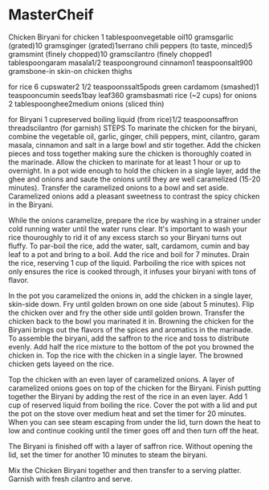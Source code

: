 # MasterCheif
Chicken Biryani
for chicken
1 tablespoonvegetable oil10 gramsgarlic (grated)10 gramsginger (grated)1serrano chili peppers (to taste, minced)5 gramsmint (finely chopped)10 gramscilantro (finely chopped1 tablespoongaram masala1/2 teaspoonground cinnamon1 teaspoonsalt900 gramsbone-in skin-on chicken thighs

for rice
6 cupswater2 1/2 teaspoonssalt5pods green cardamom (smashed)1 teaspooncumin seeds1bay leaf360 gramsbasmati rice (~2 cups)
for onions
2 tablespoonghee2medium onions (sliced thin)

for Biryani
1 cupreserved boiling liquid (from rice)1/2 teaspoonsaffron threadscilantro (for garnish)
STEPS
To marinate the chicken for the biryani, combine the vegetable oil, garlic, ginger, chili peppers, mint, cilantro, garam masala, cinnamon and salt in a large bowl and stir together. Add the chicken pieces and toss together making sure the chicken is thoroughly coated in the marinade. Allow the chicken to marinate for at least 1 hour or up to overnight.
In a pot wide enough to hold the chicken in a single layer, add the ghee and onions and saute the onions until they are well caramelized (15-20 minutes). Transfer the caramelized onions to a bowl and set aside.
Caramelized onions add a pleasant sweetness to contrast the spicy chicken in the Biryani.

While the onions caramelize, prepare the rice by washing in a strainer under cold running water until the water runs clear.
It's important to wash your rice thouroughly to rid it of any excess starch so your Biryani turns out fluffy.
To par-boil the rice, add the water, salt, cardamom, cumin and bay leaf to a pot and bring to a boil. Add the rice and boil for 7 minutes. Drain the rice, reserving 1 cup of the liquid.
Parboiling the rice with spices not only ensures the rice is cooked through, it infuses your biryani with tons of flavor.

In the pot you caramelized the onions in, add the chicken in a single layer, skin-side down. Fry until golden brown on one side (about 5 minutes). Flip the chicken over and fry the other side until golden brown. Transfer the chicken back to the bowl you marinated it in.
Browning the chicken for the Biryani brings out the flavors of the spices and aromatics in the marinade.
To assemble the biryani, add the saffron to the rice and toss to distribute evenly. Add half the rice mixture to the bottom of the pot you browned the chicken in.
Top the rice with the chicken in a single layer.
The browned chicken gets layeed on the rice.

Top the chicken with an even layer of caramelized onions.
A layer of caramelized onions goes on top of the chicken for the Biryani.
Finish putting together the Biryani by adding the rest of the rice in an even layer. Add 1 cup of reserved liquid from boiling the rice. Cover the pot with a lid and put the pot on the stove over medium heat and set the timer for 20 minutes. When you can see steam escaping from under the lid, turn down the heat to low and continue cooking until the timer goes off and then turn off the heat.

The Biryani is finished off with a layer of saffron rice.
Without opening the lid, set the timer for another 10 minutes to steam the biryani.

Mix the Chicken Biryani together and then transfer to a serving platter. Garnish with fresh cilantro and serve.
